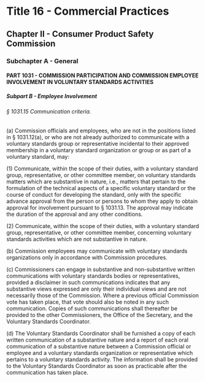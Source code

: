 
# Title 16 - Commercial Practices
## Chapter II - Consumer Product Safety Commission
### Subchapter A - General
#### PART 1031 - COMMISSION PARTICIPATION AND COMMISSION EMPLOYEE INVOLVEMENT IN VOLUNTARY STANDARDS ACTIVITIES
##### Subpart B - Employee Involvement
###### § 1031.15 Communication criteria.

(a) Commission officials and employees, who are not in the positions listed in § 1031.12(a), or who are not already authorized to communicate with a voluntary standards group or representative incidental to their approved membership in a voluntary standard organization or group or as part of a voluntary standard, may:

(1) Communicate, within the scope of their duties, with a voluntary standard group, representative, or other committee member, on voluntary standards matters which are substantive in nature, i.e., matters that pertain to the formulation of the technical aspects of a specific voluntary standard or the course of conduct for developing the standard, only with the specific advance approval from the person or persons to whom they apply to obtain approval for involvement pursuant to § 1031.13. The approval may indicate the duration of the approval and any other conditions.

(2) Communicate, within the scope of their duties, with a voluntary standard group, representative, or other committee member, concerning voluntary standards activities which are not substantive in nature.

(b) Commission employees may communicate with voluntary standards organizations only in accordance with Commission procedures.

(c) Commissioners can engage in substantive and non-substantive written communications with voluntary standards bodies or representatives, provided a disclaimer in such communications indicates that any substantive views expressed are only their individual views and are not necessarily those of the Commission. Where a previous official Commission vote has taken place, that vote should also be noted in any such communication. Copies of such communications shall thereafter be provided to the other Commissioners, the Office of the Secretary, and the Voluntary Standards Coordinator.

(d) The Voluntary Standards Coordinator shall be furnished a copy of each written communication of a substantive nature and a report of each oral communication of a substantive nature between a Commission official or employee and a voluntary standards organization or representative which pertains to a voluntary standards activity. The information shall be provided to the Voluntary Standards Coordinator as soon as practicable after the communication has taken place.
